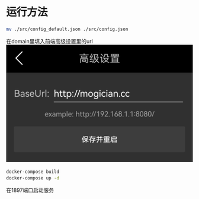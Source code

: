 # 运行方法
```bash
mv ./src/config_default.json ./src/config.json
```
在domain里填入前端高级设置里的url
![](./pic/url.jpg)
```bash
docker-compose build
docker-compose up -d
```
在1897端口启动服务